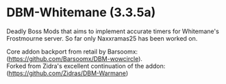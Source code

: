 # DBM-Whitemane (3.3.5a)

Deadly Boss Mods that aims to implement accurate timers for Whitemane's Frostmourne server. So far only Naxxramas25 has been worked on.

Core addon backport from retail by Barsoomx: (https://github.com/Barsoomx/DBM-wowcircle).  
Forked from Zidra's excellent continuation of the addon: (https://github.com/Zidras/DBM-Warmane)
